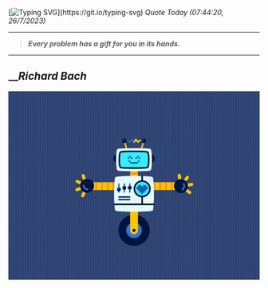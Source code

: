[![Typing SVG](https://readme-typing-svg.herokuapp.com?font=Press+Start+2P&color=C2F784&size=35&width=900&height=100&lines=Hello+World%2C+I'm+Hung+!)](https://git.io/typing-svg) 
_Quote Today (07:44:20, 26/7/2023)_
___
>**_Every problem has a gift for you in its hands._**
___

## __**_Richard Bach_**

![RobotDance](src/assets/images/robot-dancing-dribble.gif?style=center)
